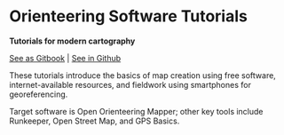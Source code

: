 # Orienteering Software Tutorials
**Tutorials for modern cartography**

[See as Gitbook](https://frijol.gitbooks.io/orienteering-software-tutorials/content/) | [See in Github](https://github.com/Frijol/orienteering-immersion)

These tutorials introduce the basics of map creation using free software, internet-available resources, and fieldwork using smartphones for georeferencing.

Target software is Open Orienteering Mapper; other key tools include Runkeeper, Open Street Map, and GPS Basics.
